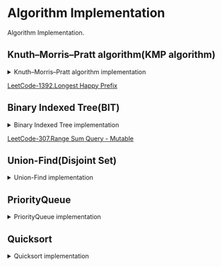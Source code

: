 # Algorithm Implementation
Algorithm Implementation.

## Knuth–Morris–Pratt algorithm(KMP algorithm)

<details>
  <summary>Knuth–Morris–Pratt algorithm implementation</summary>

```js
function DFA(s) {
  let i = 1
  let j = 0
  const len = s.length
  const prefix = Array(len + 1).fill(0)
  prefix[0] = -1
  prefix[1] = 0
  while (i < len) {
    if (s[j] === s[i]) {
      j++
      i++
      prefix[i] = j
    } else {
      if (j > 0) j = prefix[j]
      else i++
    }
  }
  return prefix
}

function search(text, pattern) {
  let t = 0
  let p = 0
  const tLen = text.length
  const pLen = pattern.length
  const matches = []
  const prefix = DFA(pattern)
  while (t < tLen) {
    if (pattern[p] === text[t]) {
      p++
      t++
      if (p === pLen) {
        matches.push(t)
        p = prefix[p]
      }
    } else {
      p = prefix[p]
      if (p < 0) {
        t++
        p++
      }
    }
  }
  return matches
}
```

</details>

[LeetCode-1392.Longest Happy Prefix](https://leetcode.com/problems/longest-happy-prefix/)


## Binary Indexed Tree(BIT)

<details>
  <summary>Binary Indexed Tree implementation</summary>

```js
const lowBit = x => x & (-x)
class FenwickTree {
  constructor(n) {
    if(n < 1) return
    this.sum = Array(n + 1).fill(0)
  }
  update(i, delta) {
    if(i < 1) return
    while(i < this.sum.length) {
      this.sum[i] += delta
      i += lowBit(i) 
    }
  }
  query(i) {
    if(i < 1) return
    let sum = 0
    while(i > 0) {
      sum += this.sum[i]
      i -= lowBit(i)
    }
    return sum
  }
}
```
</details>


[LeetCode-307.Range Sum Query - Mutable](https://leetcode.com/problems/range-sum-query-mutable/)

## Union-Find(Disjoint Set)

<details>
  <summary>Union-Find implementation</summary>
  
```js
class UnionFind {
  constructor(n) {
    this.parents = Array(n)
      .fill(0)
      .map((e, i) => i + 1)
    this.ranks = Array(n).fill(0)
  }
  root(x) {
    while(x !== this.parents[x]) {
      this.parents[x] = this.parents[this.parents[x]]
      x = this.parents[x]
    }
    return x
  }
  find(x) {
    // if (x !== this.parents[x]) this.parents[x] = this.find(this.parents[x])
    // return this.parents[x]
    return this.root(x)
  }
  check(x, y) {
    return this.root(x) === this.root(y)
  }
  union(x, y) {
    const [rx, ry] = [this.find(x), this.find(y)]
    if (this.ranks[rx] >= this.ranks[ry]) {
      this.parents[ry] = rx
      this.ranks[rx] += this.ranks[ry]
    } else if (this.ranks[ry] > this.ranks[rx]) {
      this.parents[rx] = ry
      this.ranks[ry] += this.ranks[rx]
    }
  }
}

```
</details>

## PriorityQueue

<details>
  <summary>PriorityQueue implementation</summary>

```js
class PriorityQueue {
  constructor(comparator = (a, b) => a > b) {
    this._heap = []
    this._comparator = comparator
  }
  size() {
    return this._heap.length
  }
  isEmpty() {
    return this.size() === 0
  }
  peek() {
    return this._heap[top]
  }
  push(...values) {
    values.forEach((value) => {
      this._heap.push(value)
      this._siftUp()
    })
    return this.size()
  }
  pop() {
    const poppedValue = this.peek()
    const bottom = this.size() - 1
    if (bottom > top) {
      this._swap(top, bottom)
    }
    this._heap.pop()
    this._siftDown()
    return poppedValue
  }
  replace(value) {
    const replacedValue = this.peek()
    this._heap[top] = value
    this._siftDown()
    return replacedValue
  }
  _greater(i, j) {
    return this._comparator(this._heap[i], this._heap[j])
  }
  _swap(i, j) {
    ;[this._heap[i], this._heap[j]] = [this._heap[j], this._heap[i]]
  }
  _siftUp() {
    let node = this.size() - 1
    while (node > top && this._greater(node, parent(node))) {
      this._swap(node, parent(node))
      node = parent(node)
    }
  }
  _siftDown() {
    let node = top
    while (
      (left(node) < this.size() && this._greater(left(node), node)) ||
      (right(node) < this.size() && this._greater(right(node), node))
    ) {
      let maxChild =
        right(node) < this.size() && this._greater(right(node), left(node))
          ? right(node)
          : left(node)
      this._swap(node, maxChild)
      node = maxChild
    }
  }
}

const top = 0
const parent = (i) => ((i + 1) >>> 1) - 1
const left = (i) => (i << 1) + 1
const right = (i) => (i + 1) << 1
```
</details>

## Quicksort
<details>
  <summary>Quicksort implementation</summary>
  
```js
function Quicksort(arr, start, end) {
  if (start >= end) return
  const p = partition(arr, start, end)
  qs(arr, start, p)
  qs(arr, p + 1, end)
}

function swap(arr, i, j) {
  const tmp = arr[i]
  arr[i] = arr[j]
  arr[j] = tmp
}

function compare(a, b) {
  return a - b
}

function partition(arr, start, end) {
  const pivot = arr[start]
  let s = start
  let e = end
  while (true) {
    while (arr[s] < pivot) {
      s++
    }
    while (pivot < arr[e]) {
      e--
    }
    if (s === e) {
      return s
    } else if (s > e) {
      return s - 1
    }
    swap(arr, s, e)
    s++
    e--
  }
}

```
</details>

